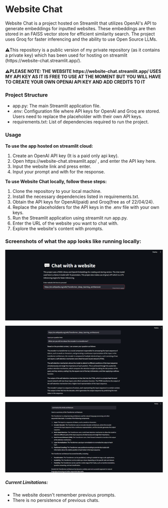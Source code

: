 <h1>Website Chat</h1>
Website Chat is a project hosted on Streamlit that utilizes OpenAI's API to generate embeddings for inputted websites. These embeddings are then stored in an FAISS vector store for efficient similarity search. 
The project uses Groq for faster inferencing and the ability to use Open Source LLMs.
<br>
<br>
⚠️This repository is a public version of my private repository (as it contains a private key) which has been used for hosting on streamlit (https://website-chat.streamlit.app/). 
<br>
<br>
<b>⚠️PLEASE NOTE: THE WEBSITE https://website-chat.streamlit.app/ USES MY API KEY AS IT IS FREE TO USE AT THE MOMENT BUT YOU WILL HAVE TO CREATE YOUR OWN OPENAI API KEY AND ADD CREDITS TO IT</b>
<h3>Project Structure</h3>
<ul>
<li>app.py: The main Streamlit application file.</li>
<li>.env: Configuration file where API keys for OpenAI and Groq are stored. Users need to replace the placeholder with their own API keys.</li>
<li>requirements.txt: List of dependencies required to run the project.</li>
</ul>
<h3>Usage</h3>
<b>To use the app hosted on streamlit cloud:</b>
<ol>
<li>Create an OpenAI API key (It is a paid only api key). </li>
<li>Open https://website-chat.streamlit.app/ , and enter the API key here. </li>
<li>Input the website link and press enter. </li>
<li>Input your prompt and with for the response. </li>
</ol>
<b>To use Website Chat locally, follow these steps:</b>
<ol>
<li>Clone the repository to your local machine. </li>
<li>Install the necessary dependencies listed in requirements.txt. </li>
<li>Obtain the API keys for OpenAI(paid) and Groq(free as of 22/04/24). </li>
<li>Replace the placeholders for the API keys in the .env file with your own keys.</li>
<li>Run the Streamlit application using streamlit run app.py.</li>
<li>Enter the URL of the website you want to chat with.</li>
<li>Explore the website's content with prompts.</li>
</ol>
<h3>Screenshots of what the app looks like running locally:</h3>

![alt text](https://github.com/YashBajpai13/website-chat-public/blob/master/Screenshots/1.png?raw=true)

![alt text](https://github.com/YashBajpai13/website-chat-public/blob/master/Screenshots/2.png?raw=true)

![alt text](https://github.com/YashBajpai13/website-chat-public/blob/master/Screenshots/3.png?raw=true)
<br>
<h5>Current Limitations: </h5>
<ul>
<li>The website doesn't remember previous prompts. </li>
<li>There is no persistence of previous chats.</li>
</ul>
